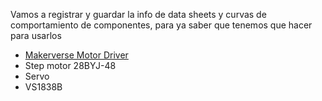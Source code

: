 Vamos a registrar y guardar la info de data sheets y curvas de comportamiento de componentes, para ya saber que tenemos que hacer para usarlos

* [Makerverse Motor Driver](https://core-electronics.com.au/guides/makerverse-motor-driver-2-channel-application-guide/)
* Step motor 28BYJ-48
* Servo
* VS1838B